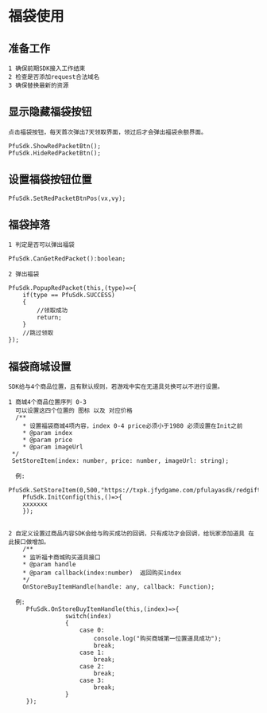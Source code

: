 # 福袋使用

## 准备工作

    1 确保前期SDK接入工作结束
    2 检查是否添加request合法域名
    3 确保替换最新的资源

## 显示隐藏福袋按钮

    点击福袋按钮，每天首次弹出7天领取界面，领过后才会弹出福袋余额界面。

    PfuSdk.ShowRedPacketBtn();
    PfuSdk.HideRedPacketBtn();

## 设置福袋按钮位置

    PfuSdk.SetRedPacketBtnPos(vx,vy);

## 福袋掉落

    1 判定是否可以弹出福袋

    PfuSdk.CanGetRedPacket():boolean;

    2 弹出福袋

    PfuSdk.PopupRedPacket(this,(type)=>{
        if(type == PfuSdk.SUCCESS)
        {
            //领取成功
            return;
        }
        //跳过领取
    });

## 福袋商城设置

    SDK给与4个商品位置，且有默认规则，若游戏中实在无道具兑换可以不进行设置。
    
    1 商城4个商品位置序列 0-3
      可以设置这四个位置的 图标 以及 对应价格
      /**
        * 设置福袋商城4项内容，index 0-4 price必须小于1980 必须设置在Init之前
        * @param index 
        * @param price 
        * @param imageUrl 
     */
     SetStoreItem(index: number, price: number, imageUrl: string);

      例:
        PfuSdk.SetStoreItem(0,500,"https://txpk.jfydgame.com/pfulayasdk/redgift/item/fksd_item2.png");
        PfuSdk.InitConfig(this,()=>{
        xxxxxxx
        }); 


    2 自定义设置过商品内容SDK会给与购买成功的回调，只有成功才会回调，给玩家添加道具 在此接口做增加。
        /**
        * 监听福卡商城购买道具接口
        * @param handle 
        * @param callback(index:number)  返回购买index
        */
        OnStoreBuyItemHandle(handle: any, callback: Function);
    
      例:
         PfuSdk.OnStoreBuyItemHandle(this,(index)=>{
                    switch(index)
                    {
                        case 0:
                            console.log("购买商城第一位置道具成功");
                            break;
                        case 1:
                            break;
                        case 2:
                            break;
                        case 3:
                            break;
                    }
         });
